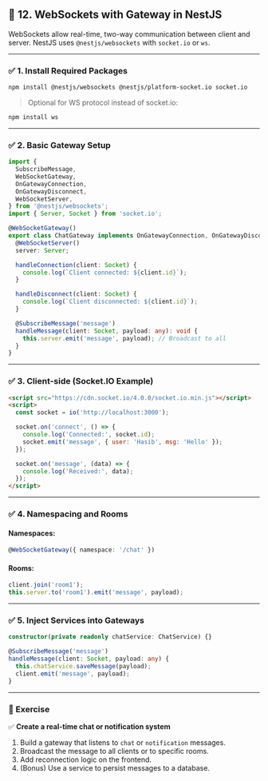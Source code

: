 
## 🔵 **12. WebSockets with Gateway in NestJS**

WebSockets allow real-time, two-way communication between client and server. NestJS uses `@nestjs/websockets` with `socket.io` or `ws`.

---

### ✅ 1. **Install Required Packages**

```bash
npm install @nestjs/websockets @nestjs/platform-socket.io socket.io
```

> Optional for WS protocol instead of socket.io:

```bash
npm install ws
```

---

### ✅ 2. **Basic Gateway Setup**

```ts
import {
  SubscribeMessage,
  WebSocketGateway,
  OnGatewayConnection,
  OnGatewayDisconnect,
  WebSocketServer,
} from '@nestjs/websockets';
import { Server, Socket } from 'socket.io';

@WebSocketGateway()
export class ChatGateway implements OnGatewayConnection, OnGatewayDisconnect {
  @WebSocketServer()
  server: Server;

  handleConnection(client: Socket) {
    console.log(`Client connected: ${client.id}`);
  }

  handleDisconnect(client: Socket) {
    console.log(`Client disconnected: ${client.id}`);
  }

  @SubscribeMessage('message')
  handleMessage(client: Socket, payload: any): void {
    this.server.emit('message', payload); // Broadcast to all
  }
}
```

---

### ✅ 3. **Client-side (Socket.IO Example)**

```html
<script src="https://cdn.socket.io/4.0.0/socket.io.min.js"></script>
<script>
  const socket = io('http://localhost:3000');

  socket.on('connect', () => {
    console.log('Connected:', socket.id);
    socket.emit('message', { user: 'Hasib', msg: 'Hello' });
  });

  socket.on('message', (data) => {
    console.log('Received:', data);
  });
</script>
```

---

### ✅ 4. **Namespacing and Rooms**

#### Namespaces:

```ts
@WebSocketGateway({ namespace: '/chat' })
```

#### Rooms:

```ts
client.join('room1');
this.server.to('room1').emit('message', payload);
```

---

### ✅ 5. **Inject Services into Gateways**

```ts
constructor(private readonly chatService: ChatService) {}

@SubscribeMessage('message')
handleMessage(client: Socket, payload: any) {
  this.chatService.saveMessage(payload);
  client.emit('message', payload);
}
```

---

### 💪 Exercise

✅ **Create a real-time chat or notification system**

1. Build a gateway that listens to `chat` or `notification` messages.
2. Broadcast the message to all clients or to specific rooms.
3. Add reconnection logic on the frontend.
4. (Bonus) Use a service to persist messages to a database.

